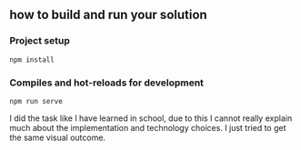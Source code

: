 
## how to build and run your solution

### Project setup
```
npm install
```

### Compiles and hot-reloads for development
```
npm run serve
```

I did the task like I have learned in school, due to this I cannot really explain much about the implementation and technology choices. I just tried to get the same visual outcome. 
